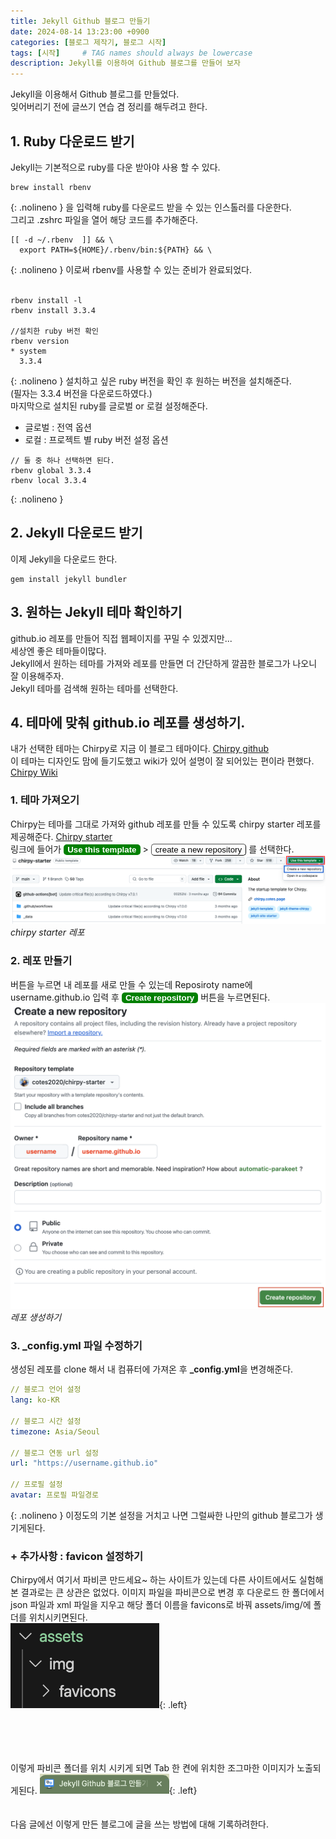 ```yaml
---
title: Jekyll Github 블로그 만들기
date: 2024-08-14 13:23:00 +0900
categories: [블로그 제작기, 블로그 시작]
tags: [시작]     # TAG names should always be lowercase
description: Jekyll를 이용하여 Github 블로그를 만들어 보자
---
```


Jekyll을 이용해서 Github 블로그를 만들었다.   
잊어버리기 전에 글쓰기 연습 겸 정리를 해두려고 한다.   

## 1. Ruby 다운로드 받기
Jekyll는 기본적으로 ruby를 다운 받아야 사용 할 수 있다.
```shell
brew install rbenv
```
{: .nolineno }
을 입력해 ruby를 다운로드 받을 수 있는 인스톨러를 다운한다.   
그리고 .zshrc 파일을 열어 해당 코드를 추가해준다.
```shell
[[ -d ~/.rbenv  ]] && \
  export PATH=${HOME}/.rbenv/bin:${PATH} && \
```
{: .nolineno }
이로써 rbenv를 사용할 수 있는 준비가 완료되었다.   
<br>

```shell
rbenv install -l
rbenv install 3.3.4

//설치한 ruby 버전 확인
rbenv version
* system
  3.3.4
```
{: .nolineno }
설치하고 싶은 ruby 버전을 확인 후 원하는 버전을 설치해준다.  
(필자는 3.3.4 버전을 다운로드하였다.)    
마지막으로 설치된 ruby를 글로벌 or 로컬 설정해준다.   
- 글로벌 : 전역 옵션
- 로컬 : 프로젝트 별 ruby 버전 설정 옵션

```shell
// 둘 중 하나 선택하면 된다.
rbenv global 3.3.4
rbenv local 3.3.4
```
{: .nolineno }

## 2. Jekyll 다운로드 받기
이제 Jekyll을 다운로드 한다.

```shell
gem install jekyll bundler
```

## 3. 원하는 Jekyll 테마 확인하기
github.io 레포를 만들어 직접 웹페이지를 꾸밀 수 있겠지만...   
세상엔 좋은 테마들이많다.   
Jekyll에서 원하는 테마를 가져와 레포를 만들면 더 간단하게 깔끔한 블로그가 나오니 잘 이용해주자.     
Jekyll 테마를 검색해 원하는 테마를 선택한다.   
 

## 4. 테마에 맞춰 github.io 레포를 생성하기.
내가 선택한 테마는 Chirpy로 지금 이 블로그 테마이다. [Chirpy github](https://github.com/cotes2020/jekyll-theme-chirpy/)   
이 테마는 디자인도 맘에 들기도했고 wiki가 있어 설명이 잘 되어있는 편이라 편했다. [Chirpy Wiki](https://github.com/cotes2020/jekyll-theme-chirpy/wiki)   

### 1. 테마 가져오기
Chirpy는 테마를 그대로 가져와 github 레포를 만들 수 있도록 chirpy starter 레포를 제공해준다. [Chirpy starter](https://github.com/cotes2020/chirpy-starter)    
링크에 들어가 
<button style="background-color:green; border:none; border-radius:5px; color:white">**Use this template**</button> > 
<button style="background-color:white; border-color:black; border-width:0.5px; border-radius:5px; color:black">create a new repository</button> 를 선택한다.
![](assets/post_img/1/img1.png)
_chirpy starter 레포_

### 2. 레포 만들기
버튼을 누르면 내 레포를 새로 만들 수 있는데 Reposiroty name에 username.github.io 입력 후 <button style="background-color:green; border:none; border-radius:5px; color:white">**Create repository**</button> 버튼을 누르면된다.
![](assets/post_img/1/img2.png)
_레포 생성하기_

### 3. _config.yml 파일 수정하기
생성된 레포를 clone 해서 내 컴퓨터에 가져온 후 **_config.yml**을 변경해준다.   
```yml
// 블로그 언어 설정
lang: ko-KR 

// 블로그 시간 설정
timezone: Asia/Seoul 

// 블로그 연동 url 설정
url: "https://username.github.io" 

// 프로필 설정
avatar: 프로필 파일경로 
```
{: .nolineno }
이정도의 기본 설정을 거치고 나면 그럴싸한 나만의 github 블로그가 생기게된다.   

### \+ 추가사항 : favicon 설정하기
Chirpy에서 여기서 파비콘 만드세요~ 하는 사이트가 있는데 다른 사이트에서도 실험해본 결과로는 큰 상관은 없었다.
이미지 파일을 파비콘으로 변경 후 다운로드 한 폴더에서 json 파일과 xml 파일을 지우고 해당 폴더 이름을 favicons로 바꿔 assets/img/에 폴더를 위치시키면된다.   
![](assets/post_img/1/img3.png){: .left}
<br><br><br><br><br>

이렇게 파비콘 폴더를 위치 시키게 되면 Tab 한 켠에 위치한 조그마한 이미지가 노출되게된다.
![](assets/post_img/1/img4.png){: .left}   
<br><br>
다음 글에선 이렇게 만든 블로그에 글을 쓰는 방법에 대해 기록하려한다.